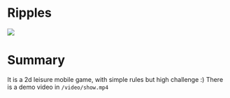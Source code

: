 # Ripples
<img src="https://github.com/RiceLiao/Game-Escape-20180707/blob/master/img/level_1.jpg">

# Summary
It is a 2d leisure mobile game, with simple rules but high challenge :)
There is a demo video in `/video/show.mp4`